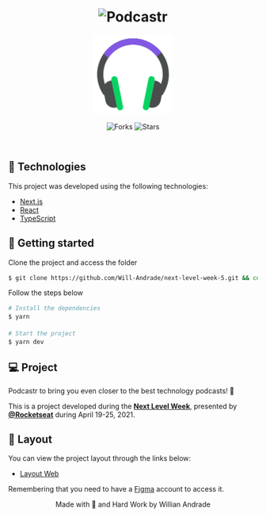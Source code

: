 <h1 align="center">
    <img alt="Podcastr" title="Podcastr" src="podcastrnext/.github/podcastr.svg" />
</h1>

<p align="center">
  <img alt="Moveit" src="podcastrnext/.github/icon.svg" width="160px">
</p>

<p align="center">
  <img src="https://img.shields.io/github/forks/Will-Andrade/next-level-week-5?label=forks&message=MIT&color=5965E0&labelColor=121214" alt="Forks">     

  <img src="https://img.shields.io/github/stars/Will-Andrade/next-level-week-5?label=stars&message=MIT&color=5965E0&labelColor=121214" alt="Stars">
</p>

<br>

## 🧪 Technologies

This project was developed using the following technologies:

- [Next.js](https://nextjs.org/)
- [React](https://reactjs.org)
- [TypeScript](https://www.typescriptlang.org/)

## 🚀 Getting started

Clone the project and access the folder

```bash
$ git clone https://github.com/Will-Andrade/next-level-week-5.git && cd next-level-week-5 && cd podcastrnext
```

Follow the steps below
```bash
# Install the dependencies
$ yarn

# Start the project
$ yarn dev
```

## 💻 Project

Podcastr to bring you even closer to the best technology podcasts! 💜 

This is a project developed during the **[Next Level Week](https://nextlevelweek.com/)**, presented by **[@Rocketseat](https://github.com/Rocketseat)** during April 19-25, 2021.

## 🔖 Layout

You can view the project layout through the links below:

- [Layout Web](https://www.figma.com/file/UwFEntsHpHYJlHNQAQr4gA/Podcastr?node-id=160%3A2761) 

Remembering that you need to have a [Figma](http://figma.com/) account to access it.

<p align="center">Made with 💜 and Hard Work by Willian Andrade</p>
